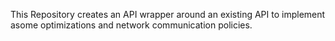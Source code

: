 This Repository creates an API wrapper around an existing API to  implement asome optimizations and network communication policies.